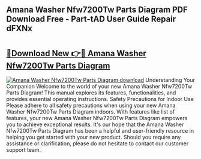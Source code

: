 ## Amana Washer Nfw7200Tw Parts Diagram PDF Download Free - Part-tAD User Guide Repair dFXNx

# <h2><a href="http://dfk3sir.blite.top/?on=Amana+Washer+Nfw7200Tw+Parts+Diagram">🔗Download New 👉🔴 Amana Washer Nfw7200Tw Parts Diagram</a></h2>

[![Amana Washer Nfw7200Tw Parts Diagram download](https://i.imgur.com/lujVjoI.png)](http://dfk3sir.blite.top/?on=Amana+Washer+Nfw7200Tw+Parts+Diagram)
Understanding Your Companion Welcome to the world of your new Amana Washer Nfw7200Tw Parts Diagram! This manual explores its features, functionalities, and provides essential operating instructions. Safety Precautions for Indoor Use Please adhere to all safety precautions when using your new Amana Washer Nfw7200Tw Parts Diagram indoors. With features like list of features, your new Amana Washer Nfw7200Tw Parts Diagram empowers you to achieve exceptional results. It's our hope that the Amana Washer Nfw7200Tw Parts Diagram has been a helpful and user-friendly resource in helping you get started with your new product. Should you require any assistance or clarification, please do not hesitate to contact our customer support team.
